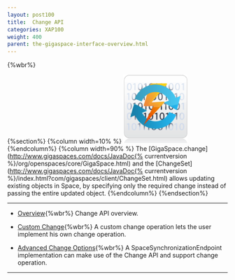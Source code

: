 ```yaml
---
layout: post100
title:  Change API
categories: XAP100
weight: 400
parent: the-gigaspace-interface-overview.html
---
```


{%wbr%}

{%section%}
{%column width=10% %}
![cassandra.png](/attachment_files/subject/change-api.png)
{%endcolumn%}
{%column width=90% %}
The [GigaSpace.change](http://www.gigaspaces.com/docs/JavaDoc{% currentversion %}/org/openspaces/core/GigaSpace.html) and the [ChangeSet](http://www.gigaspaces.com/docs/JavaDoc{% currentversion %}/index.html?com/gigaspaces/client/ChangeSet.html) allows updating existing objects in Space, by specifying only the required change instead of passing the entire updated object.
{%endcolumn%}
{%endsection%}



<hr/>


- [Overview](./change-api.html){%wbr%}
Change API overview.

- [Custom Change](./change-api-custom-operation.html){%wbr%}
A custom change operation lets the user implement his own change operation.

- [Advanced Change Options](./change-api-advanced.html){%wbr%}
A SpaceSynchronizationEndpoint implementation can make use of the Change API and support change operation.

<hr/>

